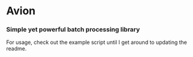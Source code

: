 # Avion
### Simple yet powerful batch processing library

For usage, check out the example script until I get around to updating the readme.
